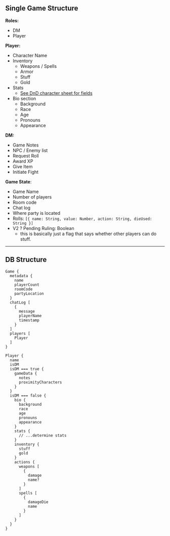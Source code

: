 ## Single Game Structure

__Roles:__
  - DM
  - Player

__Player:__
  - Character Name
  - Inventory
    * Weapons / Spells
    * Armor
    * Stuff
    * Gold
  - Stats
    * [See DnD character sheet for fields](http://media.wizards.com/2015/downloads/dnd/DDALRoD_CharacterSheet.pdf)
  - Bio section
    * Background
    * Race
    * Age
    * Pronouns
    * Appearance

__DM:__
  - Game Notes
  - NPC / Enemy list
  - Request Roll
  - Award XP
  - Give Item
  - Initiate Fight


__Game State__:
  - Game Name
  - Number of players
  - Room code
  - Chat log
  - Where party is located
  - Rolls: `[{ name: String, value: Number, action: String, dieUsed: String }]`
  - V2 ? Pending Ruling: Boolean
    * this is basically just a flag that says whether other players can do stuff.

---

## DB Structure
```
Game {
  metadata {
    name
    playerCount
    roomCode
    partyLocation
  }
  chatLog [
    {
      message
      playerName
      timestamp
    }
  ]
  players [
    Player
  ]
}

Player {
  name
  isDM
  isDM === true {
    gameData {
      notes
      proximityCharacters
    }
  }
  isDM === false {
    bio {
      background
      race
      age
      pronouns
      appearance
    }
    stats {
      // ...determine stats
    }
    inventory {
      stuff
      gold
    }
    actions {
      weapons [
        {
          damage
          name?
        }
      ]
      spells [
        {
          damageDie
          name
        }
      ]
    }
  }
}
```